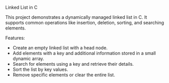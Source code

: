 Linked List in C

This project demonstrates a dynamically managed linked list in C. It supports common operations like insertion, deletion, sorting, and searching elements.

Features:
- Create an empty linked list with a head node.
- Add elements with a key and additional information stored in a small dynamic array.
- Search for elements using a key and retrieve their details.
- Sort the list by key values.
- Remove specific elements or clear the entire list.
